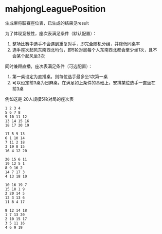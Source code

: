# mahjongLeaguePosition
 生成麻将联赛座位表，已生成的结果见result
 
为了体现竞技性，座次表满足条件（默认配置）：
1. 整场比赛中选手不会遇到重复对手，即完全随机分组，并降低同桌率
2. 选手座次起风东南西北均匀，即5轮对局每个人东南西北都会至少坐1次，且不会某个起风坐3次

同时兼顾直播，座次表满足条件（可选配置）：
1. 第一桌设定为直播桌，则每位选手最多坐1次第一桌
2. 可以设定前3桌为日麻桌，在满足如上条件的基础上，安排某位选手一直坐在前3桌

例如这是 20人规模5轮对局的座次表
```
1 2 3 4
5 6 7 8
9 10 11 12
13 14 15 16
18 17 20 19

17 5 9 13
6 1 10 14
7 11 2 18
3 19 8 15
16 4 12 20

20 15 6 11
19 12 5 1
8 9 16 2
14 7 17 3
4 13 18 10

10 16 19 7
15 18 1 9
2 20 14 5
12 3 13 6
11 8 4 17

8 12 14 18
1 7 13 20
2 10 15 17
3 5 11 16
4 6 9 19
```